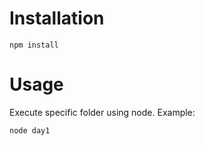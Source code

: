 # Installation

```
npm install
```

# Usage

Execute specific folder using node. Example:
```
node day1
```